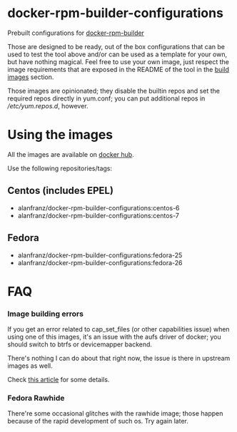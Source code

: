 docker-rpm-builder-configurations
=================================

Prebuilt configurations for [docker-rpm-builder](https://github.com/alanfranz/docker-rpm-builder)

Those are designed to be ready, out of the box configurations that can be used to test the tool
above and/or can be used as a template for your own, but have nothing magical. Feel free
to use your own image, just respect the image requirements that are exposed in the README
of the tool in the [build images](https://github.com/alanfranz/docker-rpm-builder#build-images) section.

Those images are opinionated; they disable the builtin repos and set the required repos directly
in yum.conf; you can put additional repos in */etc/yum.repos.d*, however.


Using the images
================

All the images are available on [docker hub](https://hub.docker.com/r/alanfranz/docker-rpm-builder-configurations/).

Use the following repositories/tags:

## Centos (includes EPEL)

* alanfranz/docker-rpm-builder-configurations:centos-6
* alanfranz/docker-rpm-builder-configurations:centos-7

## Fedora

* alanfranz/docker-rpm-builder-configurations:fedora-25
* alanfranz/docker-rpm-builder-configurations:fedora-26

FAQ
===

### Image building errors
If you get an error related to cap_set_files (or other capabilities issue) when using one of this
images, it's an issue with the aufs driver of docker; you should switch to btrfs or devicemapper backend.

There's nothing I can do about that right now, the issue is there in upstream images as well.

Check [this article](http://muehe.org/posts/switching-docker-from-aufs-to-devicemapper/) for some details.

### Fedora Rawhide
There're some occasional glitches with the rawhide image; those happen because of the rapid development
of such os. Try again later. 
